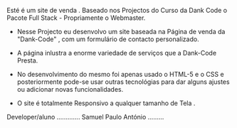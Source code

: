 Esté é um site de venda  . Baseado nos Projectos do Curso da Dank Code
o Pacote Full Stack - Propriamente o Webmaster. 

- Nesse Projecto eu desenvolvo  um site  baseada na Página de venda da "Dank-Code" , com um formulário de contacto personalizado. 
- A página inlustra a enorme variedade de serviços que a Dank-Code Presta.

- No desenvolvimento do mesmo foi apenas usado o HTML-5 e o CSS e posteriormente pode-se usar outras tecnológias para dar 
alguns ajustes ou adicionar novas funcionalidades.

- O site é totalmente Responsivo  a qualquer tamanho  de Tela .

Developer/aluno  ............. Samuel Paulo António .........